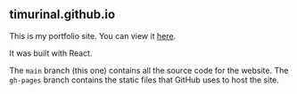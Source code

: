 timurinal.github.io
---

This is my portfolio site. You can view it [here](https://www.timurinal.co.uk).

It was built with React.

The `main` branch (this one) contains all the source code for the website. The `gh-pages` branch contains the static files that GitHub uses to host the site.